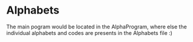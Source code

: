 # Alphabets
The main pogram would be located in the AlphaProgram, where else the individual alphabets and codes are presents in the Alphabets file :) 
